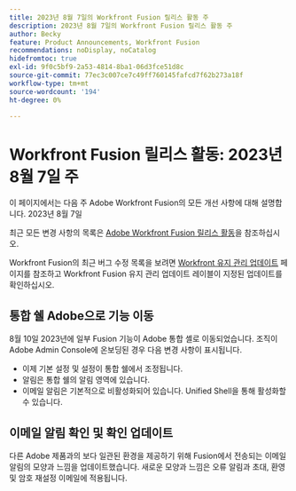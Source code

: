 ```yaml
---
title: 2023년 8월 7일의 Workfront Fusion 릴리스 활동 주
description: 2023년 8월 7일의 Workfront Fusion 릴리스 활동 주
author: Becky
feature: Product Announcements, Workfront Fusion
recommendations: noDisplay, noCatalog
hidefromtoc: true
exl-id: 9f0c5bf9-2a53-4814-8ba1-06d3fce51d8c
source-git-commit: 77ec3c007ce7c49ff760145fafcd7f62b273a18f
workflow-type: tm+mt
source-wordcount: '194'
ht-degree: 0%

---
```


# Workfront Fusion 릴리스 활동: 2023년 8월 7일 주

이 페이지에서는 다음 주 Adobe Workfront Fusion의 모든 개선 사항에 대해 설명합니다.
2023년 8월 7일

최근 모든 변경 사항의 목록은 [Adobe Workfront Fusion 릴리스 활동](/help/workfront-fusion/fusion-product-releases/fusion-release-activity.md)을 참조하십시오.

Workfront Fusion의 최근 버그 수정 목록을 보려면 [Workfront 유지 관리 업데이트](https://experienceleague.adobe.com/docs/workfront-known-issues/releases/current-updates.html) 페이지를 참조하고 Workfront Fusion 유지 관리 업데이트 레이블이 지정된 업데이트를 확인하십시오.

## 통합 쉘 Adobe으로 기능 이동

8월 10일 2023년에 일부 Fusion 기능이 Adobe 통합 셸로 이동되었습니다. 조직이 Adobe Admin Console에 온보딩된 경우 다음 변경 사항이 표시됩니다.

* 이제 기본 설정 및 설정이 통합 쉘에서 조정됩니다.
* 알림은 통합 쉘의 알림 영역에 있습니다.
* 이메일 알림은 기본적으로 비활성화되어 있습니다. Unified Shell을 통해 활성화할 수 있습니다.


## 이메일 알림 확인 및 확인 업데이트

다른 Adobe 제품과의 보다 일관된 환경을 제공하기 위해 Fusion에서 전송되는 이메일 알림의 모양과 느낌을 업데이트했습니다. 새로운 모양과 느낌은 오류 알림과 초대, 환영 및 암호 재설정 이메일에 적용됩니다.
